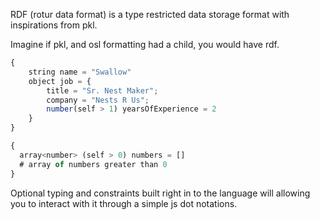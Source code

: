 RDF (rotur data format) is a type restricted data storage format with inspirations from pkl.

Imagine if pkl, and osl formatting had a child, you would have rdf.

```js
{
    string name = "Swallow"
    object job = {
        title = "Sr. Nest Maker";
        company = "Nests R Us";
        number(self > 1) yearsOfExperience = 2
    }
}
```

```js
{
  array<number> (self > 0) numbers = []
  # array of numbers greater than 0
}
```

Optional typing and constraints built right in to the language will allowing you to interact with it through a simple js dot notations.
